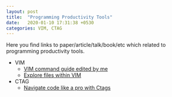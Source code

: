 ```yaml
---
layout: post
title:  "Programming Productivity Tools"
date:   2020-01-10 17:31:38 +0530
categories: VIM, CTAG
---
```


Here you find links to paper/article/talk/book/etc which related to programming productivity tools.

* VIM
  * [VIM command guide edited by me][1]
  * [Explore files within VIM][3]
* CTAG
  * [Navigate code like a pro with Ctags][2]

[1]: https://github.com/hsmhsm/Random/blob/master/Vim-Commands/vim-commands.adoc
[2]: https://ricostacruz.com/til/navigate-code-with-ctags
[3]: https://shapeshed.com/vim-netrw/
